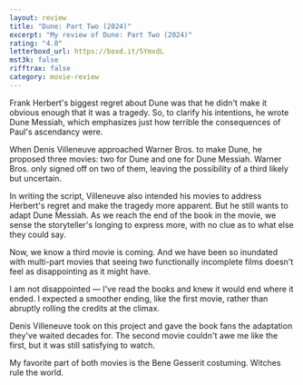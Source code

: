 ```yaml
---
layout: review
title: "Dune: Part Two (2024)"
excerpt: "My review of Dune: Part Two (2024)"
rating: "4.0"
letterboxd_url: https://boxd.it/5YmxdL
mst3k: false
rifftrax: false
category: movie-review
---
```


Frank Herbert's biggest regret about Dune was that he didn't make it obvious enough that it was a tragedy. So, to clarify his intentions, he wrote Dune Messiah, which emphasizes just how terrible the consequences of Paul's ascendancy were.

When Denis Villeneuve approached Warner Bros. to make Dune, he proposed three movies: two for Dune and one for Dune Messiah. Warner Bros. only signed off on two of them, leaving the possibility of a third likely but uncertain.

In writing the script, Villeneuve also intended his movies to address Herbert's regret and make the tragedy more apparent. But he still wants to adapt Dune Messiah. As we reach the end of the book in the movie, we sense the storyteller's longing to express more, with no clue as to what else they could say.

Now, we know a third movie is coming. And we have been so inundated with multi-part movies that seeing two functionally incomplete films doesn't feel as disappointing as it might have.

I am not disappointed — I've read the books and knew it would end where it ended. I expected a smoother ending, like the first movie, rather than abruptly rolling the credits at the climax.

Denis Villeneuve took on this project and gave the book fans the adaptation they've waited decades for. The second movie couldn't awe me like the first, but it was still satisfying to watch.

My favorite part of both movies is the Bene Gesserit costuming. Witches rule the world.
